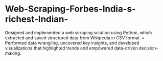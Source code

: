 # Web-Scraping-Forbes-India-s-richest-Indian-
Designed and implemented a web scraping solution using Python, which  extracted and saved structured data from Wikipedia in CSV format.  • Performed data wrangling, uncovered key insights, and developed visualizations  that highlighted trends and empowered data-driven decision-making. 
